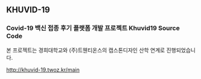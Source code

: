 ## KHUVID-19

### Covid-19 백신 접종 후기 플랫폼 개발 프로젝트 Khuvid19 Source Code<br>

본 프로젝트는 경희대학교와 (주)트웬티온스의 캡스톤디자인 산학 연계로 진행되었습니다.

http://khuvid-19.twoz.kr/main
